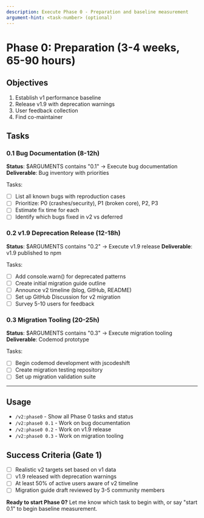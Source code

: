 ```yaml
---
description: Execute Phase 0 - Preparation and baseline measurement
argument-hint: <task-number> (optional)
---
```


# Phase 0: Preparation (3-4 weeks, 65-90 hours)

## Objectives
1. Establish v1 performance baseline
2. Release v1.9 with deprecation warnings
3. User feedback collection
4. Find co-maintainer

## Tasks

### 0.1 Bug Documentation (8-12h)
**Status**: $ARGUMENTS contains "0.1" → Execute bug documentation
**Deliverable**: Bug inventory with priorities

Tasks:
- [ ] List all known bugs with reproduction cases
- [ ] Prioritize: P0 (crashes/security), P1 (broken core), P2, P3
- [ ] Estimate fix time for each
- [ ] Identify which bugs fixed in v2 vs deferred

### 0.2 v1.9 Deprecation Release (12-18h)
**Status**: $ARGUMENTS contains "0.2" → Execute v1.9 release
**Deliverable**: v1.9 published to npm

Tasks:
- [ ] Add console.warn() for deprecated patterns
- [ ] Create initial migration guide outline
- [ ] Announce v2 timeline (blog, GitHub, README)
- [ ] Set up GitHub Discussion for v2 migration
- [ ] Survey 5-10 users for feedback

### 0.3 Migration Tooling (20-25h)
**Status**: $ARGUMENTS contains "0.3" → Execute migration tooling
**Deliverable**: Codemod prototype

Tasks:
- [ ] Begin codemod development with jscodeshift
- [ ] Create migration testing repository
- [ ] Set up migration validation suite

---

## Usage

- `/v2:phase0` - Show all Phase 0 tasks and status
- `/v2:phase0 0.1` - Work on bug documentation
- `/v2:phase0 0.2` - Work on v1.9 release
- `/v2:phase0 0.3` - Work on migration tooling

## Success Criteria (Gate 1)
- [ ] Realistic v2 targets set based on v1 data
- [ ] v1.9 released with deprecation warnings
- [ ] At least 50% of active users aware of v2 timeline
- [ ] Migration guide draft reviewed by 3-5 community members

**Ready to start Phase 0?** Let me know which task to begin with, or say "start 0.1" to begin baseline measurement.
